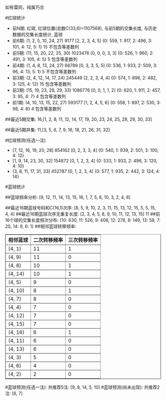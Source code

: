 <!-- 
.. title: 双色球2017041期(2017-04-11)数据分析报告
.. slug: slott-2017041-2017-04-11-report
.. date: 2017-04-12 08:00:00 UTC+08:00
.. tags: Lottery
.. link: 
.. description: 
.. type: text
-->

如有雷同，纯属巧合

<!-- TEASER_END-->

#红球统计

- 前N期: 红球, 红球位置(总数C(33,6)=1107568), 与前5期的交集长度, 与历史数据的交集长度统计, 蓝球
- 前6期: (1, 2, 5, 10, 24, 27) 9177 [2, 2, 3, 4, 5] {0: 559, 1: 917, 2: 496, 3: 101, 4: 12, 5: 1} 15 不包含等差数列
- 前5期: (11, 15, 20, 22, 25, 30) 1023476 [0, 0, 0, 3, 3] {0: 526, 1: 960, 2: 491, 3: 105, 4: 5} 5 包含等差数列
- 前4期: (1, 4, 8, 13, 24, 27) 68789 [0, 3, 3, 5, 5] {0: 536, 1: 933, 2: 509, 3: 96, 4: 13, 5: 1} 5 不包含等差数列
- 前3期: (2, 4, 12, 14, 17, 24) 245449 [2, 2, 3, 4, 4] {0: 574, 1: 896, 2: 482, 3: 125, 4: 12} 15 包含等差数列
- 前2期: (15, 19, 23, 28, 29, 33) 1086776 [0, 0, 1, 1, 2] {0: 620, 1: 911, 2: 457, 3: 95, 4: 7} 4 包含等差数列
- 前1期: (4, 10, 13, 15, 22, 27) 593177 [1, 2, 4, 5, 6] {0: 558, 1: 897, 2: 530, 3: 98, 4: 8} 4 包含等差数列

##最近5期交集:
16,[1, 2, 8, 11, 12, 14, 17, 19, 20, 23, 24, 25, 28, 29, 30, 33]

##最近5期并集:
11,[3, 5, 6, 7, 9, 16, 18, 21, 26, 31, 32]

#红球预测(任选一注)

- [7, 12, 16, 19, 20, 28] 854162 [0, 2, 3, 3, 4] {0: 540, 1: 939, 2: 501, 3: 100, 4: 12}
- [1, 9, 14, 23, 30, 32] 154872 [0, 1, 2, 3, 4] {0: 533, 1: 933, 2: 496, 3: 120, 4: 10}
- [3, 8, 11, 17, 31, 33] 452787 [0, 1, 2, 3, 4] {0: 577, 1: 935, 2: 442, 3: 124, 4: 14}

#蓝球统计

##蓝球频率分析:
[9, 12, 11, 14, 13, 15, 16, 1, 7, 5, 6, 10, 3, 2, 4, 8]

##最近16期蓝球号码和C(16,1)次序:
 [8, 5, 9, 10, 2, 3, 11, 15, 13, 12, 15, 5, 5, 15, 4, 4]
##最近16期蓝球次序无重复长度:
 [2, 3, 4, 5, 8, 9, 10, 11, 12, 13, 15] 11
##前16个球的交集长度频次分布:
{10: 630, 11: 526, 9: 406, 12: 278, 8: 149, 13: 58, 7: 20, 14: 9, 6: 1}
##相邻蓝球转移频率:
 <table border="1" class="table table-striped dataframe">
  <thead>
    <tr style="text-align: right;">
      <th>相邻蓝球</th>
      <th>二次转移频率</th>
      <th>三次转移频率</th>
    </tr>
  </thead>
  <tbody>
    <tr>
      <td>(4, 1)</td>
      <td>11</td>
      <td>1</td>
    </tr>
    <tr>
      <td>(4, 9)</td>
      <td>11</td>
      <td>0</td>
    </tr>
    <tr>
      <td>(4, 8)</td>
      <td>10</td>
      <td>1</td>
    </tr>
    <tr>
      <td>(4, 14)</td>
      <td>10</td>
      <td>1</td>
    </tr>
    <tr>
      <td>(4, 5)</td>
      <td>9</td>
      <td>0</td>
    </tr>
    <tr>
      <td>(4, 10)</td>
      <td>8</td>
      <td>1</td>
    </tr>
    <tr>
      <td>(4, 7)</td>
      <td>8</td>
      <td>0</td>
    </tr>
    <tr>
      <td>(4, 4)</td>
      <td>7</td>
      <td>0</td>
    </tr>
    <tr>
      <td>(4, 12)</td>
      <td>7</td>
      <td>0</td>
    </tr>
    <tr>
      <td>(4, 15)</td>
      <td>7</td>
      <td>0</td>
    </tr>
    <tr>
      <td>(4, 16)</td>
      <td>6</td>
      <td>1</td>
    </tr>
    <tr>
      <td>(4, 11)</td>
      <td>6</td>
      <td>0</td>
    </tr>
    <tr>
      <td>(4, 13)</td>
      <td>6</td>
      <td>0</td>
    </tr>
    <tr>
      <td>(4, 3)</td>
      <td>5</td>
      <td>0</td>
    </tr>
    <tr>
      <td>(4, 6)</td>
      <td>4</td>
      <td>0</td>
    </tr>
    <tr>
      <td>(4, 2)</td>
      <td>2</td>
      <td>0</td>
    </tr>
  </tbody>
</table>
#蓝球预测(任选一注):
共推荐5注: [9, 8, 14, 5, 10]
#蓝球预测(尚未出现):
共推荐2注: [6, 7]

